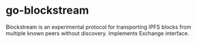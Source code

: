 # go-blockstream

Blockstream is an experimental protocol for transporting IPFS blocks from multiple
known peers without discovery. Implements Exchange interface.

